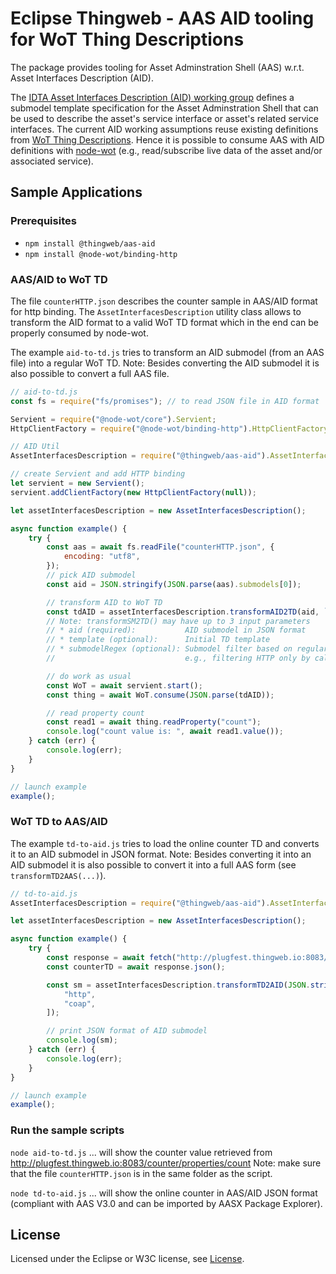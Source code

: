 # Eclipse Thingweb - AAS AID tooling for WoT Thing Descriptions

The package provides tooling for Asset Adminstration Shell (AAS) w.r.t. Asset Interfaces Description (AID).

The [IDTA Asset Interfaces Description (AID) working group](https://github.com/admin-shell-io/submodel-templates/tree/main/development/Asset%20Interface%20Description/1/0) defines a submodel template specification for the Asset Adminstration Shell that can be used to describe the asset's service interface or asset's related service interfaces. The current AID working assumptions reuse existing definitions from [WoT Thing Descriptions](https://www.w3.org/TR/wot-thing-description11/). Hence it is possible to consume AAS with AID definitions with [node-wot](https://github.com/eclipse-thingweb/node-wot) (e.g., read/subscribe live data of the asset and/or associated service).

## Sample Applications

### Prerequisites

-   `npm install @thingweb/aas-aid`
-   `npm install @node-wot/binding-http`

### AAS/AID to WoT TD

The file `counterHTTP.json` describes the counter sample in AAS/AID format for http binding. The `AssetInterfacesDescription` utility class allows to transform the AID format to a valid WoT TD format which in the end can be properly consumed by node-wot.

The example `aid-to-td.js` tries to transform an AID submodel (from an AAS file) into a regular WoT TD.
Note: Besides converting the AID submodel it is also possible to convert a full AAS file.

```js
// aid-to-td.js
const fs = require("fs/promises"); // to read JSON file in AID format

Servient = require("@node-wot/core").Servient;
HttpClientFactory = require("@node-wot/binding-http").HttpClientFactory;

// AID Util
AssetInterfacesDescription = require("@thingweb/aas-aid").AssetInterfacesDescription;

// create Servient and add HTTP binding
let servient = new Servient();
servient.addClientFactory(new HttpClientFactory(null));

let assetInterfacesDescription = new AssetInterfacesDescription();

async function example() {
    try {
        const aas = await fs.readFile("counterHTTP.json", {
            encoding: "utf8",
        });
        // pick AID submodel
        const aid = JSON.stringify(JSON.parse(aas).submodels[0]);

        // transform AID to WoT TD
        const tdAID = assetInterfacesDescription.transformAID2TD(aid, `{"title": "counter"}`);
        // Note: transformSM2TD() may have up to 3 input parameters
        // * aid (required):           AID submodel in JSON format
        // * template (optional):      Initial TD template
        // * submodelRegex (optional): Submodel filter based on regular expression
        //                             e.g., filtering HTTP only by calling transformAAS2TD(aas, `{}`, "HTTP")

        // do work as usual
        const WoT = await servient.start();
        const thing = await WoT.consume(JSON.parse(tdAID));

        // read property count
        const read1 = await thing.readProperty("count");
        console.log("count value is: ", await read1.value());
    } catch (err) {
        console.log(err);
    }
}

// launch example
example();
```

### WoT TD to AAS/AID

The example `td-to-aid.js` tries to load the online counter TD and converts it to an AID submodel in JSON format.
Note: Besides converting it into an AID submodel it is also possible to convert it into a full AAS form (see `transformTD2AAS(...)`).

```js
// td-to-aid.js
AssetInterfacesDescription = require("@thingweb/aas-aid").AssetInterfacesDescription;

let assetInterfacesDescription = new AssetInterfacesDescription();

async function example() {
    try {
        const response = await fetch("http://plugfest.thingweb.io:8083/counter");
        const counterTD = await response.json();

        const sm = assetInterfacesDescription.transformTD2AID(JSON.stringify(counterTD), { createAAS: true }, [
            "http",
            "coap",
        ]);

        // print JSON format of AID submodel
        console.log(sm);
    } catch (err) {
        console.log(err);
    }
}

// launch example
example();
```

### Run the sample scripts

`node aid-to-td.js`
... will show the counter value retrieved from http://plugfest.thingweb.io:8083/counter/properties/count
Note: make sure that the file `counterHTTP.json` is in the same folder as the script.

`node td-to-aid.js`
... will show the online counter in AAS/AID JSON format (compliant with AAS V3.0 and can be imported by AASX Package Explorer).

## License

Licensed under the Eclipse or W3C license, see [License](https://github.com/eclipse-thingweb/td-tools/blob/main/LICENSE.md).
